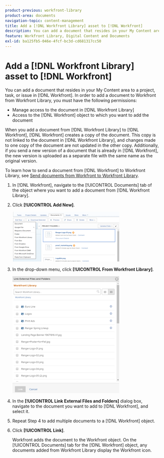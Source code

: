 ```yaml
---
product-previous: workfront-library
product-area: documents
navigation-topic: content-management
title: Add a [!DNL Workfront Library] asset to [!DNL Workfront]
description: You can add a document that resides in your My Content area to a project, task, or issue in [!DNL Workfront]. In order to add a document to Workfront from Workfront Library, you must have the following permissions - EDIT ME.
feature: Workfront Library, Digital Content and Documents
exl-id: ba125fb5-046e-4fcf-bc3d-cd681317cc50
---
```

# Add a [!DNL Workfront Library] asset to [!DNL Workfront]

You can add a document that resides in your My Content area to a project, task, or issue in [!DNL Workfront]. In order to add a document to Workfront from Workfront Library, you must have the following permissions:

* Manage access to the document in [!DNL Workfront Library]
* Access to the [!DNL Workfront] object to which you want to add the document

When you add a document from [!DNL Workfront Library] to [!DNL Workfront], [!DNL Workfront] creates a copy of the document. This copy is not linked to the document in [!DNL Workfront Library], and changes made to one copy of the document are not updated in the other copy. Additionally, if you send a new version of a document that is already in [!DNL Workfront], the new version is uploaded as a separate file with the same name as the original version.

To learn how to send a document from [!DNL Workfront] to Workfront Library, see [Send documents from Workfront to Workfront Library](../../workfront-library/content-management/send-documents-from-wf-to-library.md).

1. In [!DNL Workfront], navigate to the [!UICONTROL Documents] tab of the object where you want to add a document from [!DNL Workfront Library].
1. Click **[!UICONTROL Add New]**.

   ![](assets/content-adddoctowf-350x163.png)

1. In the drop-down menu, click **[!UICONTROL From Workfront Library]**.

   ![](assets/content-linktowf-350x383.png)

1. In the **[!UICONTROL Link External Files and Folders]** dialog box, navigate to the document you want to add to [!DNL Workfront], and select it.
1. Repeat Step 4 to add multiple documents to a [!DNL Workfront] object.
1. Click **[!UICONTROL Link]**.

   Workfront adds the document to the Workfront object. On the [!UICONTROL Documents] tab for the [!DNL Workfront] object, any documents added from Workfront Library display the Workfront icon.
